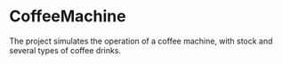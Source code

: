 # CoffeeMachine

The project simulates the operation of a coffee machine, with stock and several types of coffee drinks.
